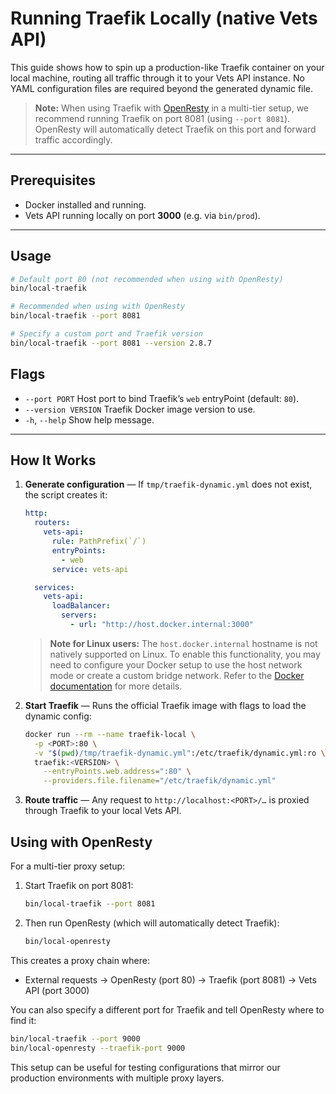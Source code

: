 # Running Traefik Locally (native Vets API)

This guide shows how to spin up a production-like Traefik container on your local machine, routing all traffic through it to your Vets API instance. No YAML configuration files are required beyond the generated dynamic file.

> **Note:** When using Traefik with [OpenResty](local-openresty.md) in a multi-tier setup, we recommend running Traefik on port 8081 (using `--port 8081`). OpenResty will automatically detect Traefik on this port and forward traffic accordingly.

---

## Prerequisites

* Docker installed and running.
* Vets API running locally on port **3000** (e.g. via `bin/prod`).

---

## Usage

```bash
# Default port 80 (not recommended when using with OpenResty)
bin/local-traefik

# Recommended when using with OpenResty
bin/local-traefik --port 8081

# Specify a custom port and Traefik version
bin/local-traefik --port 8081 --version 2.8.7
```

## Flags

* `--port PORT`  Host port to bind Traefik’s `web` entryPoint (default: `80`).
* `--version VERSION`  Traefik Docker image version to use.
* `-h`, `--help`  Show help message.

---

## How It Works

1. **Generate configuration** — If `tmp/traefik-dynamic.yml` does not exist, the script creates it:

   ```yaml
   http:
     routers:
       vets-api:
         rule: PathPrefix(`/`)
         entryPoints:
           - web
         service: vets-api

     services:
       vets-api:
         loadBalancer:
           servers:
             - url: "http://host.docker.internal:3000"
   ```

   > **Note for Linux users:** The `host.docker.internal` hostname is not natively supported on Linux. To enable this functionality, you may need to configure your Docker setup to use the host network mode or create a custom bridge network. Refer to the [Docker documentation](https://docs.docker.com/network/) for more details.

2. **Start Traefik** — Runs the official Traefik image with flags to load the dynamic config:

   ```bash
   docker run --rm --name traefik-local \
     -p <PORT>:80 \
     -v "$(pwd)/tmp/traefik-dynamic.yml":/etc/traefik/dynamic.yml:ro \
     traefik:<VERSION> \
       --entryPoints.web.address=":80" \
       --providers.file.filename="/etc/traefik/dynamic.yml"
   ```

3. **Route traffic** — Any request to `http://localhost:<PORT>/…` is proxied through Traefik to your local Vets API.

## Using with OpenResty

For a multi-tier proxy setup:

1. Start Traefik on port 8081:
   ```bash
   bin/local-traefik --port 8081
   ```

2. Then run OpenResty (which will automatically detect Traefik):
   ```bash
   bin/local-openresty
   ```

This creates a proxy chain where:

- External requests → OpenResty (port 80) → Traefik (port 8081) → Vets API (port 3000)

You can also specify a different port for Traefik and tell OpenResty where to find it:
```bash
bin/local-traefik --port 9000
bin/local-openresty --traefik-port 9000
```

This setup can be useful for testing configurations that mirror our production environments with multiple proxy layers.
